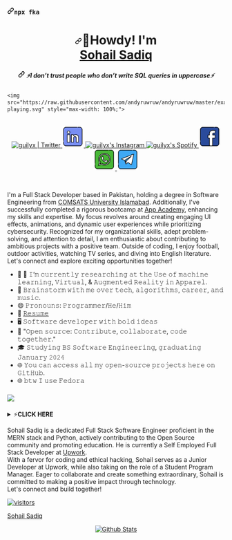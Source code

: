 <h3 tabindex="-1" dir="auto"><a id="user-content-npx-fka" class="anchor" aria-hidden="true" tabindex="-1" href="#npx-fka"><svg class="octicon octicon-link" viewBox="0 0 16 16" version="1.1" width="16" height="16" aria-hidden="true"><path d="m7.775 3.275 1.25-1.25a3.5 3.5 0 1 1 4.95 4.95l-2.5 2.5a3.5 3.5 0 0 1-4.95 0 .751.751 0 0 1 .018-1.042.751.751 0 0 1 1.042-.018 1.998 1.998 0 0 0 2.83 0l2.5-2.5a2.002 2.002 0 0 0-2.83-2.83l-1.25 1.25a.751.751 0 0 1-1.042-.018.751.751 0 0 1-.018-1.042Zm-4.69 9.64a1.998 1.998 0 0 0 2.83 0l1.25-1.25a.751.751 0 0 1 1.042.018.751.751 0 0 1 .018 1.042l-1.25 1.25a3.5 3.5 0 1 1-4.95-4.95l2.5-2.5a3.5 3.5 0 0 1 4.95 0 .751.751 0 0 1-.018 1.042.751.751 0 0 1-1.042.018 1.998 1.998 0 0 0-2.83 0l-2.5 2.5a1.998 1.998 0 0 0 0 2.83Z"></path></svg></a><code>npx fka</code></h3>

<h1 align="center" dir="auto"><a id="user-content--howdy-im-sy-rashid" class="anchor" aria-hidden="true" href="#-howdy-im-sy-rashid"><svg class="octicon octicon-link" viewBox="0 0 16 16" version="1.1" width="16" height="16" aria-hidden="true"><path fill-rule="evenodd" d="M7.775 3.275a.75.75 0 001.06 1.06l1.25-1.25a2 2 0 112.83 2.83l-2.5 2.5a2 2 0 01-2.83 0 .75.75 0 00-1.06 1.06 3.5 3.5 0 004.95 0l2.5-2.5a3.5 3.5 0 00-4.95-4.95l-1.25 1.25zm-4.69 9.64a2 2 0 010-2.83l2.5-2.5a2 2 0 012.83 0 .75.75 0 001.06-1.06 3.5 3.5 0 00-4.95 0l-2.5 2.5a3.5 3.5 0 004.95 4.95l1.25-1.25a.75.75 0 00-1.06-1.06l-1.25 1.25a2 2 0 01-2.83 0z"></path></svg></a><g-emoji class="g-emoji" alias="cowboy_hat_face" fallback-src="https://github.githubassets.com/images/icons/emoji/unicode/1f920.png">🤠</g-emoji>Howdy! I'm <div class="badge-base LI-profile-badge" data-locale="en_US" data-size="medium" data-theme="dark" data-type="VERTICAL" data-vanity="sohail-sadiq-4320611a6" data-version="v1"><a class="badge-base__link LI-simple-link" href="https://pk.linkedin.com/in/sohail-sadiq-4320611a6?trk=profile-badge">Sohail Sadiq</a></div>
              </h1>
<h5 align="center" dir="auto"><a id="user-content----️i-dont-trust-people-who-dont-write-sql-queries-in-uppercase️--" class="anchor" aria-hidden="true" tabindex="-1" href="#---️i-dont-trust-people-who-dont-write-sql-queries-in-uppercase️--"><svg class="octicon octicon-link" viewBox="0 0 16 16" version="1.1" width="16" height="16" aria-hidden="true"><path d="m7.775 3.275 1.25-1.25a3.5 3.5 0 1 1 4.95 4.95l-2.5 2.5a3.5 3.5 0 0 1-4.95 0 .751.751 0 0 1 .018-1.042.751.751 0 0 1 1.042-.018 1.998 1.998 0 0 0 2.83 0l2.5-2.5a2.002 2.002 0 0 0-2.83-2.83l-1.25 1.25a.751.751 0 0 1-1.042-.018.751.751 0 0 1-.018-1.042Zm-4.69 9.64a1.998 1.998 0 0 0 2.83 0l1.25-1.25a.751.751 0 0 1 1.042.018.751.751 0 0 1 .018 1.042l-1.25 1.25a3.5 3.5 0 1 1-4.95-4.95l2.5-2.5a3.5 3.5 0 0 1 4.95 0 .751.751 0 0 1-.018 1.042.751.751 0 0 1-1.042.018 1.998 1.998 0 0 0-2.83 0l-2.5 2.5a1.998 1.998 0 0 0 0 2.83Z"></path></svg></a>
   <i>⚡️I don’t trust people who don’t write SQL queries in uppercase⚡️</i>
  </h5>
  <p align="center" dir="auto">
    
    <img src="https://raw.githubusercontent.com/andyruwruw/andyruwruw/master/example/now-playing.svg" style="max-width: 100%;">
    
  </a>
</p>
  
 
<p align="center" dir="auto">
<br>
<a href="https://twitter.com/cigarillloo" rel="nofollow">
  <img alt="guilyx | Twitter" width="50px" src="https://user-images.githubusercontent.com/43545812/144034996-602b144a-16e1-41cc-99e7-c6040b20dcaf.png" style="max-width: 100%;">
</a>
<a href="www.linkedin.com/in/sohail-sadiq-07331b21a" rel="nofollow">
  <img alt="guilyx's LinkdeIN" width="50px" src="https://raw.githubusercontent.com/pgsohail/game-dev-assignments/main/linkedin%20(1).png" style="max-width: 100%;">
</a>
<a href="https://www.instagram.com/pgsohaill/" rel="nofollow">
  <img alt="guilyx's Instagram" width="50px" src="https://user-images.githubusercontent.com/43545812/144035088-0dfb165f-8fe0-4d13-896c-876c29d2b128.png" style="max-width: 100%;">
</a>
<a href="https://open.spotify.com/user/313nk6642wkojkahsxakz5ry5e2y?si=iksQT_W4TjyUh5BWkrpUQQ&utm_source=copy-link" rel="nofollow">
  <img alt="guilyx's Spotify" width="50px" src="https://user-images.githubusercontent.com/43545812/144035120-1ad5169b-91c7-4078-bef9-6a82c733f373.png" style="max-width: 100%;">
</a>
<a href="https://www.facebook.com/0xsohail?mibextid=LQQJ4d" rel="nofollow">
  <img alt="guilyx's Facebook" width="50px" src="https://raw.githubusercontent.com/pgsohail/game-dev-assignments/main/facebook.png" style="max-width: 100%;">
</a>
<a href="https://wa.me/message/URNO6HSOQ77JN" rel="nofollow">
  <img alt="guilyx's WhatsApp" width="50px" src="https://raw.githubusercontent.com/pgsohail/game-dev-assignments/main/whatsapp%20-%20Copy.png" style="max-width: 100%;">
</a>
<a href="https://t.me/pgsohail" rel="nofollow">
  <img alt="guilyx's Telegram" width="50px" src="https://raw.githubusercontent.com/pgsohail/game-dev-assignments/main/telegram%20-%20Copy.png" style="max-width: 100%;">
</a>
</p>
<br>


 
<p dir="auto">
  
</p>
<p dir="auto">
    I'm a Full Stack Developer based in Pakistan, holding a degree in Software Engineering from <a href="https://www.comsats.edu.pk/" target="_blank" rel="noopener noreferrer">COMSATS University Islamabad</a>. Additionally, I've successfully completed a rigorous bootcamp at <a href="https://www.appacademy.io/" target="_blank" rel="noopener noreferrer">App Academy</a>, enhancing my skills and expertise. My focus revolves around creating engaging UI effects, animations, and dynamic user experiences while prioritizing cybersecurity. Recognized for my organizational skills, adept problem-solving, and attention to detail, I am enthusiastic about contributing to ambitious projects with a positive team. Outside of coding, I enjoy football, outdoor activities, watching TV series, and diving into English literature. Let's connect and explore exciting opportunities together!
</p>

<ul dir="auto">
<li>🔭 🔭 𝙸’𝚖 𝚌𝚞𝚛𝚛𝚎𝚗𝚝𝚕𝚢 𝚛𝚎𝚜𝚎𝚊𝚛𝚌𝚑𝚒𝚗𝚐 𝚊𝚝 𝚝𝚑𝚎 𝚄𝚜𝚎 𝚘𝚏 𝚖𝚊𝚌𝚑𝚒𝚗𝚎 𝚕𝚎𝚊𝚛𝚗𝚒𝚗𝚐, 𝚅𝚒𝚛𝚝𝚞𝚊𝚕, & 𝙰𝚞𝚐𝚖𝚎𝚗𝚝𝚎𝚍 𝚁𝚎𝚊𝚕𝚒𝚝𝚢 𝚒𝚗 𝙰𝚙𝚙𝚊𝚛𝚎𝚕.

</li>
<li>💬 𝙱𝚛𝚊𝚒𝚗𝚜𝚝𝚘𝚛𝚖 𝚠𝚒𝚝𝚑 𝚖𝚎 𝚘𝚟𝚎𝚛 𝚝𝚎𝚌𝚑, 𝚊𝚕𝚐𝚘𝚛𝚒𝚝𝚑𝚖𝚜, 𝚌𝚊𝚛𝚎𝚎𝚛, 𝚊𝚗𝚍 𝚖𝚞𝚜𝚒𝚌.</li>
<li>😄  𝙿𝚛𝚘𝚗𝚘𝚞𝚗𝚜: 𝙿𝚛𝚘𝚐𝚛𝚊𝚖𝚖𝚎𝚛/𝙷𝚎/𝙷𝚒𝚖</li>
<li>📝 <a href="" rel="nofollow">𝚁𝚎𝚜𝚞𝚖𝚎</a></li>

<li>🖥 𝚂𝚘𝚏𝚝𝚠𝚊𝚛𝚎 𝚍𝚎𝚟𝚎𝚕𝚘𝚙𝚎𝚛 𝚠𝚒𝚝𝚑 𝚋𝚘𝚕𝚍 𝚒𝚍𝚎𝚊𝚜</li>
<li>💼 "𝙾𝚙𝚎𝚗 𝚜𝚘𝚞𝚛𝚌𝚎: 𝙲𝚘𝚗𝚝𝚛𝚒𝚋𝚞𝚝𝚎, 𝚌𝚘𝚕𝚕𝚊𝚋𝚘𝚛𝚊𝚝𝚎, 𝚌𝚘𝚍𝚎 𝚝𝚘𝚐𝚎𝚝𝚑𝚎𝚛."
<li>🎓 𝚂𝚝𝚞𝚍𝚢𝚒𝚗𝚐 𝙱𝚂 𝚂𝚘𝚏𝚝𝚠𝚊𝚛𝚎 𝙴𝚗𝚐𝚒𝚗𝚎𝚎𝚛𝚒𝚗𝚐, 𝚐𝚛𝚊𝚍𝚞𝚊𝚝𝚒𝚗𝚐 𝙹𝚊𝚗𝚞𝚊𝚛𝚢 𝟸𝟶𝟸𝟺</li>
<li>🌐  𝚈𝚘𝚞 𝚌𝚊𝚗 𝚊𝚌𝚌𝚎𝚜𝚜 𝚊𝚕𝚕 𝚖𝚢 𝚘𝚙𝚎𝚗-𝚜𝚘𝚞𝚛𝚌𝚎 𝚙𝚛𝚘𝚓𝚎𝚌𝚝𝚜 𝚑𝚎𝚛𝚎 𝚘𝚗 𝙶𝚒𝚝𝙷𝚞𝚋.
<li>🌐 𝚋𝚝𝚠 𝙸 𝚞𝚜𝚎 𝙵𝚎𝚍𝚘𝚛𝚊

<a href="https://fedoraproject.org/" rel="nofollow"></a></li>
</ul>





<h3 dir="auto" style="font-family: '𝚆𝚑𝚊𝚝 𝙸'𝚖 𝚞𝚙 𝚝𝚘', sans-serif;">
 
  <a target="_blank" rel="noopener noreferrer" href="https://media.giphy.com/media/VgCDAzcKvsR6OM0uWg/giphy.gif">
    <img src="https://media.giphy.com/media/VgCDAzcKvsR6OM0uWg/giphy.gif" width="50" data-canonical-src="https://media.giphy.com/media/VgCDAzcKvsR6OM0uWg/giphy.gif" style="max-width: 100%;">
  </a>
 
</h3>



</article>
<details>
<summary><g-emoji class="g-emoji" alias="zap" fallback-src="https://github.githubassets.com/images/icons/emoji/unicode/26a1.png">⚡️</g-emoji><strong>CLICK HERE</strong></summary>
<br>
 <article class="markdown-body entry-content container-lg f5" itemprop="text"><div class="highlight highlight-source-shell position-relative overflow-auto"><pre><span class="pl-k">&gt;</span> neofetch</pre><div class="zeroclipboard-container position-absolute right-0 top-0">
    <clipboard-copy aria-label="Copy" class="ClipboardButton btn js-clipboard-copy m-2 p-0 tooltipped-no-delay" data-copy-feedback="Copied!" data-tooltip-direction="w" value="> neofetch" tabindex="0" role="button" style="display: inherit;">
      <svg aria-hidden="true" height="16" viewBox="0 0 16 16" version="1.1" width="16" data-view-component="true" class="octicon octicon-copy js-clipboard-copy-icon m-2">
    <path fill-rule="evenodd" d="M0 6.75C0 5.784.784 5 1.75 5h1.5a.75.75 0 010 1.5h-1.5a.25.25 0 00-.25.25v7.5c0 .138.112.25.25.25h7.5a.25.25 0 00.25-.25v-1.5a.75.75 0 011.5 0v1.5A1.75 1.75 0 019.25 16h-7.5A1.75 1.75 0 010 14.25v-7.5z"></path><path fill-rule="evenodd" d="M5 1.75C5 .784 5.784 0 6.75 0h7.5C15.216 0 16 .784 16 1.75v7.5A1.75 1.75 0 0114.25 11h-7.5A1.75 1.75 0 015 9.25v-7.5zm1.75-.25a.25.25 0 00-.25.25v7.5c0 .138.112.25.25.25h7.5a.25.25 0 00.25-.25v-7.5a.25.25 0 00-.25-.25h-7.5z"></path>
</svg>
      <svg aria-hidden="true" height="16" viewBox="0 0 16 16" version="1.1" width="16" data-view-component="true" class="octicon octicon-check js-clipboard-check-icon color-fg-success d-none m-2">
    <path fill-rule="evenodd" d="M13.78 4.22a.75.75 0 010 1.06l-7.25 7.25a.75.75 0 01-1.06 0L2.22 9.28a.75.75 0 011.06-1.06L6 10.94l6.72-6.72a.75.75 0 011.06 0z"></path>
</svg>
    </clipboard-copy>
  </div></div>

<div class="highlight highlight-source-cs position-relative overflow-auto"><pre><span class="pl-smi">pgsohail@github</span>
<span class="pl-k">------------------------</span><span class="pl-k">-</span>
<span class="pl-en">OS</span>: <span class="pl-smi">Arch</span> <span class="pl-smi">Linux</span> <span class="pl-smi">x86_64</span>
<span class="pl-en">Shell</span>: <span class="pl-smi"></span> <span class="pl-c1">5</span><span class="pl-c1">.</span><span class="pl-c1">11</span>
<span class="pl-en">Pronouns</span>: <span class="pl-smi">He</span><span class="pl-k">/</span><span class="pl-smi">Him</span>
<span class="pl-en">Location</span>: <span class="pl-smi">punjab</span>, <span class="pl-smi">Pakistan</span>
<span class="pl-en">Frameworks</span>: <span class="pl-smi">React</span>
<span class="pl-en">Languages</span>: <span class="pl-smi">JavaScript</span>, <span class="pl-smi">Python</span>,
           <span class="pl-smi">HTML</span>, <span class="pl-smi">CSS</span>
<span class="pl-en">Learning</span>: <span class="pl-smi">Node</span>.<span class="pl-smi">js</span>, <span class="pl-smi">Express</span>, <span class="pl-smi">MEAN Stack</span>,
          <span class="pl-smi">Three</span>.<span class="pl-smi">js</span>, <span class="pl-smi">CPP</span>
<span class="pl-en">Hobbies</span>: <span class="pl-smi">drifting</span>, <span class="pl-smi">football</span>, <span class="pl-smi">Gaming</span>
<span class="pl-en">Commits</span>: <span class="pl-c1">101</span>
<span class="pl-en">Stars</span>: <span class="pl-c1">17</span>
<span class="pl-en">Discord</span>: <span class="pl-smi">pgsohail</span><span class="pl-c1"></span></pre><div class="zeroclipboard-container position-absolute right-0 top-0">
    <clipboard-copy aria-label="Copy" class="ClipboardButton btn js-clipboard-copy m-2 p-0 tooltipped-no-delay" data-copy-feedback="Copied!" data-tooltip-direction="w" value="pgsohail@github
-------------------------
OS: Arch Linux x86_64
Shell: zsh 5.8
Pronouns: He/Him
Location: punjab, Pakistan
Frameworks: React
Languages: JavaScript, Python,
           HTML, CSS
Learning: Node.js, Express, MEAN Stack,
          Three.js, CPP
Hobbies: drifting, footbal, Gaming
Commits: 101
Stars: 17
Discord: pgsohail" tabindex="0" role="button" style="display: inherit;">
      <svg aria-hidden="true" height="16" viewBox="0 0 16 16" version="1.1" width="16" data-view-component="true" class="octicon octicon-copy js-clipboard-copy-icon m-2">
    <path fill-rule="evenodd" d="M0 6.75C0 5.784.784 5 1.75 5h1.5a.75.75 0 010 1.5h-1.5a.25.25 0 00-.25.25v7.5c0 .138.112.25.25.25h7.5a.25.25 0 00.25-.25v-1.5a.75.75 0 011.5 0v1.5A1.75 1.75 0 019.25 16h-7.5A1.75 1.75 0 010 14.25v-7.5z"></path><path fill-rule="evenodd" d="M5 1.75C5 .784 5.784 0 6.75 0h7.5C15.216 0 16 .784 16 1.75v7.5A1.75 1.75 0 0114.25 11h-7.5A1.75 1.75 0 015 9.25v-7.5zm1.75-.25a.25.25 0 00-.25.25v7.5c0 .138.112.25.25.25h7.5a.25.25 0 00.25-.25v-7.5a.25.25 0 00-.25-.25h-7.5z"></path>
</svg>
      <svg aria-hidden="true" height="16" viewBox="0 0 16 16" version="1.1" width="16" data-view-component="true" class="octicon octicon-check js-clipboard-check-icon color-fg-success m-2 d-none">
    <path fill-rule="evenodd" d="M13.78 4.22a.75.75 0 010 1.06l-7.25 7.25a.75.75 0 01-1.06 0L2.22 9.28a.75.75 0 011.06-1.06L6 10.94l6.72-6.72a.75.75 0 011.06 0z"></path>
</svg>
    </clipboard-copy>
  </div></div>
<p align="center" dir="auto">
  <a target="_blank" rel="noopener noreferrer nofollow" href="https://img.shields.io/badge/Android-3DDC84?logo=android&logoColor=white&style=for-the-badge"><img src="https://img.shields.io/badge/Android-3DDC84?logo=android&logoColor=white&style=for-the-badge" alt="Android" style="max-width: 100%;"></a>
  <a target="_blank" rel="noopener noreferrer nofollow" href="https://img.shields.io/badge/Bash-4EAA25?logo=gnubash&logoColor=white&style=for-the-badge"><img src="https://img.shields.io/badge/Bash-4EAA25?logo=gnubash&logoColor=white&style=for-the-badge" alt="Bash" style="max-width: 100%;"></a>
  <a target="_blank" rel="noopener noreferrer nofollow" href="https://img.shields.io/badge/C-A8B9CC?logo=c&logoColor=white&style=for-the-badge"><img src="https://img.shields.io/badge/C-A8B9CC?logo=c&logoColor=white&style=for-the-badge" alt="C" style="max-width: 100%;"></a>
  <a target="_blank" rel="noopener noreferrer nofollow" href="https://img.shields.io/badge/C++-00599C?logo=cplusplus&logoColor=white&style=for-the-badge"><img src="https://img.shields.io/badge/C++-00599C?logo=cplusplus&logoColor=white&style=for-the-badge" alt="C++" style="max-width: 100%;"></a>
  <a target="_blank" rel="noopener noreferrer nofollow" href="https://img.shields.io/badge/Java-F8981D?logo=java&logoColor=white&style=for-the-badge"><img src="https://img.shields.io/badge/Java-F8981D?logo=java&logoColor=white&style=for-the-badge" alt="Java" style="max-width: 100%;"></a>
</p>

<!-- Add more rows here following the same structure -->

<p align="center" dir="auto">
  <a target="_blank" rel="noopener noreferrer nofollow" href="https://img.shields.io/badge/JavaScript-F7DF1E?logo=javascript&logoColor=black&style=for-the-badge"><img src="https://img.shields.io/badge/JavaScript-F7DF1E?logo=javascript&logoColor=black&style=for-the-badge" alt="JavaScript" style="max-width: 100%;"></a>
  <a target="_blank" rel="noopener noreferrer nofollow" href="https://img.shields.io/badge/MongoDB-47A248?logo=mongodb&logoColor=white&style=for-the-badge"><img src="https://img.shields.io/badge/MongoDB-47A248?logo=mongodb&logoColor=white&style=for-the-badge" alt="MongoDB" style="max-width: 100%;"></a>
  <a target="_blank" rel="noopener noreferrer nofollow" href="https://img.shields.io/badge/Python-3776AB?logo=python&logoColor=white&style=for-the-badge"><img src="https://img.shields.io/badge/Python-3776AB?logo=python&logoColor=white&style=for-the-badge" alt="Python" style="max-width: 100%;"></a>
  <a target="_blank" rel="noopener noreferrer nofollow" href="https://img.shields.io/badge/Fedora-294172?logo=fedora&logoColor=white&style=for-the-badge"><img src="https://img.shields.io/badge/Fedora-294172?logo=fedora&logoColor=white&style=for-the-badge" alt="Fedora" style="max-width: 100%;"></a>
  <a target="_blank" rel="noopener noreferrer nofollow" href="https://img.shields.io/badge/React-61DAFB?logo=react&logoColor=black&style=for-the-badge"><img src="https://img.shields.io/badge/React-61DAFB?logo=react&logoColor=black&style=for-the-badge" alt="React" style="max-width: 100%;"></a>
</p>

<!-- Add more rows here following the same structure -->

<p align="center" dir="auto">
  <a target="_blank" rel="noopener noreferrer nofollow" href="https://img.shields.io/badge/Three.js-000000?logo=Three.js&logoColor=white&style=for-the-badge"><img src="https://img.shields.io/badge/Three.js-000000?logo=Three.js&logoColor=white&style=for-the-badge" alt="Three.js" style="max-width: 100%;"></a>
  <a target="_blank" rel="noopener noreferrer nofollow" href="https://img.shields.io/badge/TypeScript-3178C6?logo=typescript&logoColor=white&style=for-the-badge"><img src="https://img.shields.io/badge/TypeScript-3178C6?logo=typescript&logoColor=white&style=for-the-badge" alt="TypeScript" style="max-width: 100%;"></a>
  <a target="_blank" rel="noopener noreferrer nofollow" href="https://img.shields.io/badge/Android%20Studio-3DDC84?logo=androidstudio&logoColor=white&style=for-the-badge"><img src="https://img.shields.io/badge/Android%20Studio-3DDC84?logo=androidstudio&logoColor=white&style=for-the-badge" alt="Android Studio" style="max-width: 100%;"></a>
  <a href="https://blender.org" rel="nofollow"><img src="https://img.shields.io/badge/Blender-F5792A?logo=blender&logoColor=white&style=for-the-badge" alt="Blender" style="max-width: 100%;"></a>
</p>

<!-- Add more rows here following the same structure -->

<p align="center" dir="auto">
  <a target="_blank" rel="noopener noreferrer nofollow" href="https://img.shields.io/badge/Linux-FCC624?logo=Linux&logoColor=black&style=for-the-badge"><img src="https://img.shields.io/badge/Linux-FCC624?logo=Linux&logoColor=black&style=for-the-badge" alt="Linux" style="max-width: 100%;"></a>
  <a target="_blank" rel="noopener noreferrer nofollow" href="https://img.shields.io/badge/VSCode-007ACC?logo=visualstudiocode&logoColor=white&style=for-the-badge"><img src="https://img.shields.io/badge/VSCode-007ACC?logo=visualstudiocode&logoColor=white&style=for-the-badge" alt="Visual Studio Code" style="max-width: 100%;"></a>
  <a href="https://ohmyz.sh" rel="nofollow"><img src="https://img.shields.io/badge/Zsh-f15a24?style=for-the-badge" alt="Zsh" style="max-width: 100%;"></a>
</p>

</details>

Sohail Sadiq is a dedicated Full Stack Software Engineer proficient in the MERN stack and Python, actively contributing to the Open Source community and promoting education. He is currently a Self Employed Full Stack Developer at <a href="https://www.fiverr.com/" rel="nofollow"> Upwork</a>.<br>
With a fervor for coding and ethical hacking, Sohail serves as a Junior Developer at Upwork, while also taking on the role of a Student Program Manager. Eager to collaborate and create something extraordinary, Sohail is committed to making a positive impact through technology.<br>
  Let's connect and build together!
  <p dir="auto"><a target="_blank" rel="noopener noreferrer" href="https://camo.githubusercontent.com/3065fb76a2db00b0e808477d8447ca67059d6470442c76aab6bf413bcbc3c6c8/68747470733a2f2f76697369746f722d62616467652e6c616f62692e6963752f62616467653f706167655f69643d6b756e616c2d6b757368776168612e6b756e616c2d6b75736877616861"><img src="https://camo.githubusercontent.com/7fafe17fe428af93771c5fbcd41317a70281230725864cc48499f8beeb34103c/68747470733a2f2f76697369746f722d62616467652e6c616f62692e6963752f62616467653f706167655f69643d72757374792d736a2e72757374792d736a" alt="visitors" data-canonical-src="https://visitor-badge.laobi.icu/badge?page_id=kunal-kushwaha.kunal-kushwaha" style="max-width: 100%;"></a></p>
</article>
<div class="badge-base LI-profile-badge" data-locale="en_US" data-size="medium" data-theme="dark" data-type="VERTICAL" data-vanity="sohail-sadiq-4320611a6" data-version="v1"><a class="badge-base__link LI-simple-link" href="https://pk.linkedin.com/in/sohail-sadiq-4320611a6?trk=profile-badge">Sohail Sadiq</a></div>
              


<p align="center" dir="auto">
        <a target="_blank" rel="noopener noreferrer" href="https://raw.githubusercontent.com/bornmay/bornmay/Update/svg/Bottom.svg"><img src="https://raw.githubusercontent.com/bornmay/bornmay/Update/svg/Bottom.svg" alt="Github Stats" style="max-width: 100%;"></a>
</p>
